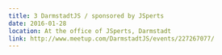 ```yaml
---
title: 3 DarmstadtJS / sponsored by JSperts
date: 2016-01-28
location: At the office of JSperts, Darmstadt
link: http://www.meetup.com/DarmstadtJS/events/227267077/
---
```

